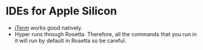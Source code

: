 # IDEs for Apple Silicon

- [iTerm](https://iterm2.com/downloads.html) works good natively.
- Hyper runs through Rosetta. Therefore, all the commands that you run in it will run by default in Rosetta so be careful.